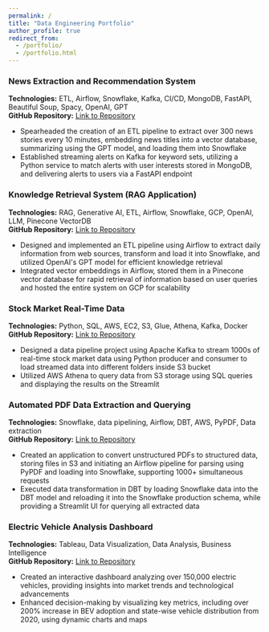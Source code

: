 ```yaml
---
permalink: /
title: "Data Engineering Portfolio"
author_profile: true
redirect_from: 
  - /portfolio/
  - /portfolio.html
---
```


### News Extraction and Recommendation System 
**Technologies:** ETL, Airflow, Snowflake, Kafka, CI/CD, MongoDB, FastAPI, Beautiful Soup, Spacy, OpenAI, GPT  
**GitHub Repository:** [Link to Repository](https://github.com/BigDataIA-Spring2024-Sec2-Team2/Final-Project)   
- Spearheaded the creation of an ETL pipeline to extract over 300 news stories every 10 minutes, embedding news titles into a vector database, summarizing using the GPT model, and loading them into Snowflake
-	Established streaming alerts on Kafka for keyword sets, utilizing a Python service to match alerts with user interests stored in MongoDB, and delivering alerts to users via a FastAPI endpoint


### Knowledge Retrieval System (RAG Application)
**Technologies:** RAG, Generative AI, ETL, Airflow, Snowflake, GCP, OpenAI, LLM, Pinecone VectorDB   
**GitHub Repository:** [Link to Repository](https://github.com/BigDataIA-Spring2024-Sec2-Team2/Assignment-5)  
- Designed and implemented an ETL pipeline using Airflow to extract daily information from web sources, transform and load it into Snowflake, and utilized OpenAI's GPT model for efficient knowledge retrieval
- Integrated vector embeddings in Airflow, stored them in a Pinecone vector database for rapid retrieval of information based on user queries and hosted the entire system on GCP for scalability

### Stock Market Real-Time Data  
**Technologies:** Python, SQL, AWS, EC2, S3, Glue, Athena, Kafka, Docker  
**GitHub Repository:** [Link to Repository](https://github.com/ChaudharyAnshul/Stock-Market-Real-Time-Data)    
-	Designed a data pipeline project using Apache Kafka to stream 1000s of real-time stock market data using Python producer and consumer to load streamed data into different folders inside S3 bucket 
-	Utilized AWS Athena to query data from S3 storage using SQL queries and displaying the results on the Streamlit

### Automated PDF Data Extraction and Querying 
**Technologies:** Snowflake, data pipelining, Airflow, DBT, AWS, PyPDF, Data extraction  
**GitHub Repository:** [Link to Repository](https://github.com/ChaudharyAnshul/PDF-Data-Extraction)    
- Created an application to convert unstructured PDFs to structured data, storing files in S3 and initiating an Airflow pipeline for parsing using PyPDF and loading into Snowflake, supporting 1000+ simultaneous requests
-	Executed data transformation in DBT by loading Snowflake data into the DBT model and reloading it into the Snowflake production schema, while providing a Streamlit UI for querying all extracted data


### Electric Vehicle Analysis Dashboard 
**Technologies:** Tableau, Data Visualization, Data Analysis, Business Intelligence   
**GitHub Repository:** [Link to Repository](https://public.tableau.com/app/profile/anshul.chaudhary3806/viz/EVDashboard_17195951286360/Dashboard1)  
-	Created an interactive dashboard analyzing over 150,000 electric vehicles, providing insights into market trends and technological advancements
-	Enhanced decision-making by visualizing key metrics, including over 200% increase in BEV adoption and state-wise vehicle distribution from 2020, using dynamic charts and maps
